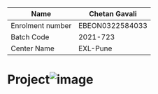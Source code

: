 Name | Chetan Gavali
--- | --
Enrolment number | EBEON0322584033
Batch Code | 2021-723
Center Name | EXL-Pune
# Project![image](https://user-images.githubusercontent.com/89082316/185776881-507e5d61-fa43-44da-81ed-f3466f5729c1.png)
